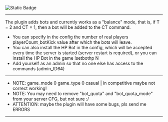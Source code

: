 ![Static Badge](https://img.shields.io/badge/API-v65-green)


-------------------------------------------------------------------------------------------------------------------
The plugin adds bots and currently works as a "balance" mode, that is, if T = 2 and CT = 1, then a bot will be added to the CT command.
* You can specify in the config the number of real players playerCount_botKick value after which the bots will leave.
* You can also install the HP Bot in the config, which will be accepted every time the server is started (server restart is required), or you can install the HP Bot in the game !setbothp N
* Add yourself as an admin so that no one else has access to the commands (admin_ID64)

-------------------------------------------------------------------------------------------------------------------
* NOTE: game_mode 0 game_type 0 casual  |  in competitive maybe not correct working!
* NOTE: You may need to remove "bot_quota" and "bot_quota_mode" from your server CFG, but not sure :/ 
* ATTENTION: maybe the plugin will have some bugs, pls send me ERRORS                     
--------------------------------------------------------------------------------------------------------------------
